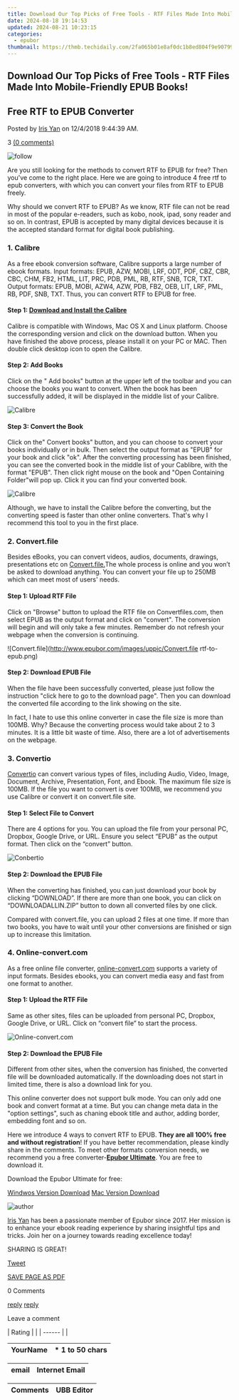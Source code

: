 ```yaml
---
title: Download Our Top Picks of Free Tools - RTF Files Made Into Mobile-Friendly EPUB Books!
date: 2024-08-18 19:14:53
updated: 2024-08-21 10:23:15
categories:
  - epubor
thumbnail: https://thmb.techidaily.com/2fa065b01e8af0dc1b8ed804f9e907992c266eafc79a7e5299f5ab35185928a4.jpg
---
```


## Download Our Top Picks of Free Tools - RTF Files Made Into Mobile-Friendly EPUB Books!

## Free RTF to EPUB Converter

Posted by [Iris Yan](https://www.facebook.com/iris.yan.16718) on 12/4/2018 9:44:39 AM.

3 [(0 comments)](http://www.epubor.com/#comment-area) 



![follow](http://www.epubor.com/images/follow.png)

Are you still looking for the methods to convert RTF to EPUB for free? Then you've come to the right place. Here we are going to introduce 4 free rtf to epub converters, with which you can convert your files from RTF to EPUB freely.

 Why should we convert RTF to EPUB? As we know, RTF file can not be read in most of the popular e-readers, such as kobo, nook, ipad, sony reader and so on. In contrast, EPUB is accepted by many digital devices because it is the accepted standard format for digital book publishing.

### 1\. Calibre

As a free ebook conversion software, Calibre supports a large number of ebook formats. Input formats: EPUB, AZW, MOBI, LRF, ODT, PDF, CBZ, CBR, CBC, CHM, FB2, HTML, LIT, PRC, PDB, PML, RB, RTF, SNB, TCR, TXT. Output formats: EPUB, MOBI, AZW4, AZW, PDB, FB2, OEB, LIT, LRF, PML, RB, PDF, SNB, TXT. Thus, you can convert RTF to EPUB for free.

#### Step 1: [Download and Install the Calibre](https://calibre-ebook.com/download)

Calibre is compatible with Windows, Mac OS X and Linux platform. Choose the corresponding version and click on the download button. When you have finished the above process, please install it on your PC or MAC. Then double click desktop icon to open the Calibre. 

#### Step 2: Add Books

Click on the " Add books" button at the upper left of the toolbar and you can choose the books you want to convert. When the book has been successfully added, it will be displayed in the middle list of your Calibre. 

![Calibre](http://www.epubor.com/images/uppic/calibre-rtf-to-epub1.png)

#### Step 3: Convert the Book

Click on the" Convert books" button, and you can choose to convert your books individually or in bulk. Then select the output format as "EPUB" for your book and click "ok". After the converting processing has been finished, you can see the converted book in the middle list of your Cablibre, with the format "EPUB". Then click right mouse on the book and "Open Containing Folder"will pop up. Click it you can find your converted book.

![Calibre](http://www.epubor.com/images/uppic/calibre-rtf-to-epub2.png)

 Although, we have to install the Calibre before the converting, but the converting speed is faster than other online converters. That's why I recommend this tool to you in the first place.

### 2\. Convert.file 

Besides eBooks, you can convert videos, audios, documents, drawings, presentations etc on [Convert.file.](http://www.convertfiles.com/)The whole process is online and you won’t be asked to download anything. You can convert your file up to 250MB which can meet most of users' needs.

#### Step 1: Upload RTF File

 Click on "Browse" button to upload the RTF file on Convertfiles.com, then select EPUB as the output format and click on "convert". The conversion will begin and will only take a few minutes. Remember do not refresh your webpage when the conversion is continuing. 

![Convert.file](http://www.epubor.com/images/uppic/Convert.file rtf-to-epub.png)

#### Step 2: Download EPUB File

When the file have been successfully converted, please just follow the instruction "click here to go to the download page". Then you can download the converted file according to the link showing on the site. 

In fact, I hate to use this online converter in case the file size is more than 100MB. Why? Because the converting process would take about 2 to 3 minutes. It is a little bit waste of time. Also, there are a lot of advertisements on the webpage.

### 3\. Convertio

[Convertio](https://convertio.co/) can convert various types of files, including Audio, Video, Image, Document, Archive, Presentation, Font, and Ebook. The maximum file size is 100MB. If the file you want to convert is over 100MB, we recommend you use Calibre or convert it on convert.file site. 

#### Step 1: Select File to Convert

There are 4 options for you. You can upload the file from your personal PC, Dropbox, Google Drive, or URL. Ensure you select “EPUB” as the output format. Then click on the “convert” button. 

![Conbertio](http://www.epubor.com/images/uppic/Convertio-rtf-to-epub.png)

#### Step 2: Download the EPUB File

When the converting has finished, you can just download your book by clicking “DOWNLOAD”. If there are more than one book, you can click on “DOWNLOADALLIN.ZIP” button to down all converted files by one click. 

Compared with convert.file, you can upload 2 files at one time. If more than two books, you have to wait until your other conversions are finished or sign up to increase this limitation. 

### 4\. Online-convert.com

As a free online file converter, [online-convert.com](http://ebook.online-convert.com/convert-to-epub) supports a variety of input formats. Besides ebooks, you can convert media easy and fast from one format to another.

#### Step 1: Upload the RTF File

Same as other sites, files can be uploaded from personal PC, Dropbox, Google Drive, or URL. Click on “convert file” to start the process.

![Online-convert.com](http://www.epubor.com/images/uppic/Online-convert-rtf-to-epub.png)

#### Step 2: Download the EPUB File

Different from other sites, when the conversion has finished, the converted file will be downloaded automatically. If the downloading does not start in limited time, there is also a download link for you.

This online converter does not support bulk mode. You can only add one book and convert format at a time. But you can change meta data in the "option settings", such as chaning ebook title and author, adding border, embedding font and so on.

 Here we introduce 4 ways to convert RTF to EPUB. **They are all 100% free and without registration**! If you have better recommendation, please kindly share in the comments. To meet other formats conversion needs, we recommend you a free converter-**[Epubor Ultimate](https://tools.techidaily.com/epubor/ultimate/)**. You are free to download it.

Download the Epubor Ultimate for free:

[Windwos Version Download](https://tools.techidaily.com/epubor/ultimate/) [Mac Version Download](https://tools.techidaily.com/epubor/ultimate/) 

![author](http://www.epubor.com/images/uppic/iris.png)

[Iris Yan](https://www.facebook.com/iris.yan.16718) has been a passionate member of Epubor since 2017\. Her mission is to enhance your ebook reading experience by sharing insightful tips and tricks. Join her on a journey towards reading excellence today!

SHARING IS GREAT!

[Tweet](https://twitter.com/share) 

[SAVE PAGE AS PDF](https://tools.techidaily.com/epubor/products/) 



0 Comments

[reply](https://tools.techidaily.com/epubor/products/) [reply](https://tools.techidaily.com/epubor/products/) 

Leave a comment

| Rating |  |
| ------ |  |

| YourName | \*  1 to 50 chars |
| -------- | ----------------- |

| email | Internet Email |
| ----- | -------------- |

| Comments | UBB Editor |
| -------- | ---------- |

<ins class="adsbygoogle"
     style="display:block"
     data-ad-format="autorelaxed"
     data-ad-client="ca-pub-7571918770474297"
     data-ad-slot="1223367746"></ins>



<ins class="adsbygoogle"
     style="display:block"
     data-ad-client="ca-pub-7571918770474297"
     data-ad-slot="8358498916"
     data-ad-format="auto"
     data-full-width-responsive="true"></ins>
